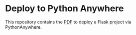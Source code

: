 # Deploy to Python Anywhere

This repository contains the [PDF](./Steps%20to%20Deploy%20to%20PythonAnywhere.pdf) to deploy a Flask project via PythonAnywhere.
